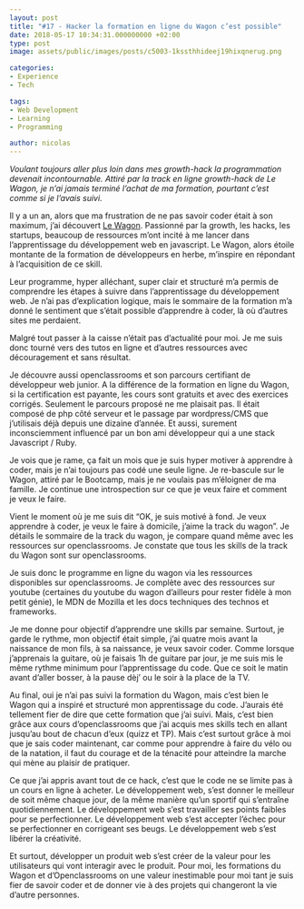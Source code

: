 ```yaml
---
layout: post
title: "#17 - Hacker la formation en ligne du Wagon c’est possible"
date: 2018-05-17 10:34:31.000000000 +02:00
type: post
image: assets/public/images/posts/c5003-1kssthhideej19hixqnerug.png

categories:
- Experience
- Tech

tags:
- Web Development
- Learning
- Programming

author: nicolas
---
```

<em>Voulant toujours aller plus loin dans mes growth-hack la programmation devenait incontournable. Attiré par la track en ligne growth-hack de Le Wagon, je n’ai jamais terminé l’achat de ma formation, pourtant c’est comme si je l’avais suivi.</em>

Il y a un an, alors que ma frustration de ne pas savoir coder était à son maximum, j’ai découvert <a href="https://medium.com/u/2fc79969c8eb" target="_blank" rel="nofollow">Le Wagon</a>. Passionné par la growth, les hacks, les startups, beaucoup de ressources m’ont incité à me lancer dans l’apprentissage du développement web en javascript. Le Wagon, alors étoile montante de la formation de développeurs en herbe, m’inspire en répondant à l’acquisition de ce skill.

Leur programme, hyper alléchant, super clair et structuré m’a permis de comprendre les étapes à suivre dans l’apprentissage du développement web. Je n’ai pas d’explication logique, mais le sommaire de la formation m’a donné le sentiment que s’était possible d’apprendre à coder, là où d’autres sites me perdaient.

Malgré tout passer à la caisse n’était pas d’actualité pour moi. Je me suis donc tourné vers des tutos en ligne et d’autres ressources avec découragement et sans résultat.

Je découvre aussi openclassrooms et son parcours certifiant de développeur web junior. A la différence de la formation en ligne du Wagon, si la certification est payante, les cours sont gratuits et avec des exercices corrigés. Seulement le parcours proposé ne me plaisait pas. Il était composé de php côté serveur et le passage par wordpress/CMS que j’utilisais déjà depuis une dizaine d’année. Et aussi, surement inconsciemment influencé par un bon ami développeur qui a une stack Javascript / Ruby.

Je vois que je rame, ça fait un mois que je suis hyper motiver à apprendre à coder, mais je n’ai toujours pas codé une seule ligne. Je re-bascule sur le Wagon, attiré par le Bootcamp, mais je ne voulais pas m’éloigner de ma famille. Je continue une introspection sur ce que je veux faire et comment je veux le faire.

Vient le moment où je me suis dit “OK, je suis motivé à fond. Je veux apprendre à coder, je veux le faire à domicile, j’aime la track du wagon”. Je détails le sommaire de la track du wagon, je compare quand même avec les ressources sur openclassrooms. Je constate que tous les skills de la track du Wagon sont sur openclassrooms.

Je suis donc le programme en ligne du wagon via les ressources disponibles sur openclassrooms. Je complète avec des ressources sur youtube (certaines du youtube du wagon d’ailleurs pour rester fidèle à mon petit génie), le MDN de Mozilla et les docs techniques des technos et frameworks.

Je me donne pour objectif d’apprendre une skills par semaine. Surtout, je garde le rythme, mon objectif était simple, j’ai quatre mois avant la naissance de mon fils, à sa naissance, je veux savoir coder. Comme lorsque j’apprenais la guitare, où je faisais 1h de guitare par jour, je me suis mis le même rythme minimum pour l’apprentissage du code. Que ce soit le matin avant d’aller bosser, à la pause dèj’ ou le soir à la place de la TV.

Au final, oui je n’ai pas suivi la formation du Wagon, mais c’est bien le Wagon qui a inspiré et structuré mon apprentissage du code. J’aurais été tellement fier de dire que cette formation que j’ai suivi. Mais, c’est bien grâce aux cours d’openclassrooms que j’ai acquis mes skills tech en allant jusqu’au bout de chacun d’eux (quizz et TP). Mais c’est surtout grâce à moi que je sais coder maintenant, car comme pour apprendre à faire du vélo ou de la natation, il faut du courage et de la ténacité pour atteindre la marche qui mène au plaisir de pratiquer.

Ce que j’ai appris avant tout de ce hack, c’est que le code ne se limite pas à un cours en ligne à acheter. Le développement web, s’est donner le meilleur de soit même chaque jour, de la même manière qu’un sportif qui s’entraîne quotidiennement. Le développement web s’est travailler ses points faibles pour se perfectionner. Le développement web s’est accepter l’échec pour se perfectionner en corrigeant ses beugs. Le développement web s’est libérer la créativité.

Et surtout, développer un produit web s’est créer de la valeur pour les utilisateurs qui vont interagir avec le produit. Pour moi, les formations du Wagon et d’Openclassrooms on une valeur inestimable pour moi tant je suis fier de savoir coder et de donner vie à des projets qui changeront la vie d’autre personnes.
